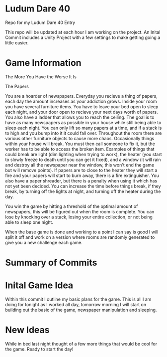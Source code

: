 # Ludum Dare 40
Repo for my Ludum Dare 40 Entry

This repo will be updated at each hour I am working on the project. An Inital Commit includes a Unity Project with a few settings to make getting going a little easier.


# Game Information
The More You Have the Worse It Is

The Papers

You are a hoarder of newspapers. Everyday you recieve a thing of papers, each day the amount increases as your addiction grows. Inside your room you have several furniture items. You have to leave your bed open to sleep each night, and your door open to recieve your next days worth of papers. You also have a ladder that allows you to reach the ceiling. The goal is to have as many newspapers as possible in your house while still being able to sleep each night. You can only lift so many papers at a time, and if a stack is to high and you bump into it it could fall over. Throughout the room there are various other furniture objects to cause more chaos. Occasionally things within your house will break. You must then call someone to fix it, but the worker has to be able to access the broken item. Examples of things that could break are light (dim lighting when trying to work), the heater (you start to slowly freeze to death until you can get it fixed), and a window (it will rain and destroy all the newspaper near the window, this won't end the game but will remove points). If papers are to close to the heater they will start a fire and your papers will start to burn away, there is a fire extinguisher. You also have a paper shreader, but there is a penalty when using it which has not yet been decided. You can increase the time before things break, if they break, by turning off the lights at night, and turning off the heater during the day.

You win the game by hitting a threshold of the optimal amount of newspapers, this will be figured out when the room is complete. You can lose by knocking over a stack, losing your entire collection, or not being able to sleep one night.

When the base game is done and working to a point I can say is good I will split it off and work on a version where rooms are randomly generated to give you a new challenge each game.

# Summary of Commits
# Inital Game Idea
Within this commit I outline my basic plans for the game. This is all I am doing for tonight as I worked all day, tomorrow morning I will start on building out the basic of the game, newspaper manipulation and sleeping.
# New Ideas
While in bed last night thought of a few more things that would be cool for the game. Ready to start the day!
